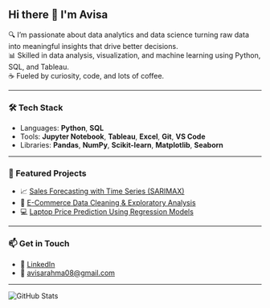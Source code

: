 ## Hi there 👋 I'm Avisa

🔍 I’m passionate about data analytics and data science turning raw data into meaningful insights that drive better decisions.  
📊 Skilled in data analysis, visualization, and machine learning using Python, SQL, and Tableau.  
☕ Fueled by curiosity, code, and lots of coffee.

---

### 🛠 Tech Stack
- Languages: **Python**, **SQL**
- Tools: **Jupyter Notebook**, **Tableau**, **Excel**, **Git**, **VS Code**
- Libraries: **Pandas**, **NumPy**, **Scikit-learn**, **Matplotlib**, **Seaborn**

---

### 🚀 Featured Projects
- 📈 [Sales Forecasting with Time Series (SARIMAX)](link-ke-repo)
- 🧹 [E-Commerce Data Cleaning & Exploratory Analysis](link-ke-repo)
- 💻 [Laptop Price Prediction Using Regression Models](link-ke-repo)

---

### 📫 Get in Touch
- 💼 [LinkedIn]([https://linkedin.com/in/yourprofile](https://www.linkedin.com/in/avisa-rahma-benedicta-7b354a200/))
- 📧 avisarahma08@gmail.com

---

![GitHub Stats](https://github-readme-stats.vercel.app/api?username=avisarahmab&show_icons=true&theme=radical)


<!--
**avisarahmab/avisarahmab** is a ✨ _special_ ✨ repository because its `README.md` (this file) appears on your GitHub profile.

Here are some ideas to get you started:

- 🔭 I’m currently working on ...
- 🌱 I’m currently learning ...
- 👯 I’m looking to collaborate on ...
- 🤔 I’m looking for help with ...
- 💬 Ask me about ...
- 📫 How to reach me: ...
- 😄 Pronouns: ...
- ⚡ Fun fact: ...
-->
